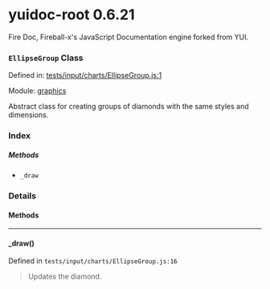 
# yuidoc-root 0.6.21

Fire Doc, Fireball-x&#x27;s JavaScript Documentation engine forked from YUI.

### `EllipseGroup` Class


Defined in: [tests/input/charts/EllipseGroup.js:1](../files/tests/input/charts/EllipseGroup.js.js)

Module: [graphics](../modules/graphics.md)




Abstract class for creating groups of diamonds with the same styles and dimensions.

### Index



##### Methods


  - `_draw`





### Details




<!-- Method Block -->
#### Methods



--------------------------
#### _draw() 

Defined in `tests/input/charts/EllipseGroup.js:16`



> Updates the diamond.





